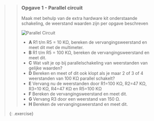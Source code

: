 >> ### Opgave 1 - Parallel circuit
>>
>> Maak met behulp van de extra hardware kit onderstaande schakeling, de weerstand waarden zijn per opgave beschreven
>>
>> ![Parallel Circuit](exercises/images/parallel.png)
>>
>> - **A** R1 t/m R5 = 10 KΩ, bereken de vervangingsweerstand en meet dit met de multimeter.
>> - **B** R1 t/m R5 = 100 KΩ, bereken de vervangingsweerstand en meet dit.
>> - **C** Wat valt je op bij parallelschakeling van weerstanden van gelijke waarden?
>> - **D** Bereken en meet of dit ook klopt als je maar 2 of 3 of 4 weerstanden van 100 KΩ parallel schakelt?
>> - **E** Vervang nu de weerstanden door R1=100 KΩ, R2=47 KΩ, R3=10 KΩ, R4=47 KΩ en R5=100 KΩ
>> - **F** Bereken de vervangingsweerstand en meet dit.
>> - **G** Vervang R3 door een weerstand van 150 Ω. 
>> - **H** Bereken de vervangingsweerstand en meet dit.
>>
>{: .exercise}
